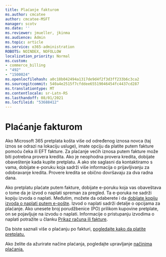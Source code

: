 ```yaml
---
title: Plaćanje fakturom
ms.author: cmcatee
author: cmcatee-MSFT
manager: scotv
ms.date: ''
ms.reviewer: jmueller, jkinma
ms.audience: Admin
ms.topic: article
ms.service: o365-administration
ROBOTS: NOINDEX, NOFOLLOW
localization_priority: Normal
ms.custom:
- commerce_billing
- "492"
- "1500024"
ms.openlocfilehash: a0c18b042494a1317de9d4f2f3d3ff233b6c3ca2
ms.sourcegitcommit: 540a4e2515f7cfddee65519046454fc4437cd287
ms.translationtype: MT
ms.contentlocale: sr-Latn-RS
ms.lasthandoff: 08/01/2021
ms.locfileid: "53688412"
---
```

# <a name="pay-by-invoice"></a>Plaćanje fakturom

Ako Microsoft 365 pretplata košta više od određenog iznosa novca (taj iznos se odrazi na lokaciju usluge), imate opciju da platite putem fakture pomoću čeka ili EFT fakture. Za plaćanje većih iznosa putem fakture može biti potrebna provera kredita. Ako je neophodna provera kredita, dobijate obaveštenje kada kupite pretplatu. A ako ste saglasni da kontaktiramo s vama, dobijate e-poruku koja sadrži više informacija o prijavljivanju za odobravanje kredita. Provere kredita se obično dovršavaju za dva radna dana.

Ako pretplatu plaćate putem fakture, dobijate e-poruku koja vas obaveštava o tome da je izvod o naplati spreman za pregled. Ta e-poruka ne sadrži kopiju izvoda o naplati. Međutim, možete da odaberete i da [dobijate kopiju izvoda o naplati putem e-pošte](/microsoft-365/commerce/billing-and-payments/view-your-bill-or-invoice.md#receive-a-copy-of-your-billing-statement-in-email). Izvod o naplati sadrži detalje o opcijama za plaćanje. Ako unesete broj porudžbenice (PO) prilikom kupovine pretplate, on se pojavljuje na izvodu o naplati. Informacije o pristupanju izvodima o naplati potražite u članku [Prikaz računa ili fakture](/microsoft-365/commerce/billing-and-payments/view-your-bill-or-invoice).

Da biste saznali više o plaćanju po fakturi, [pogledajte kako da platite pretplatu.](/microsoft-365/commerce/billing-and-payments/pay-for-your-subscription)

Ako želite da ažurirate načine plaćanja, pogledajte upravljanje [načinima plaćanja.](/microsoft-365/commerce/billing-and-payments/manage-payment-methods)